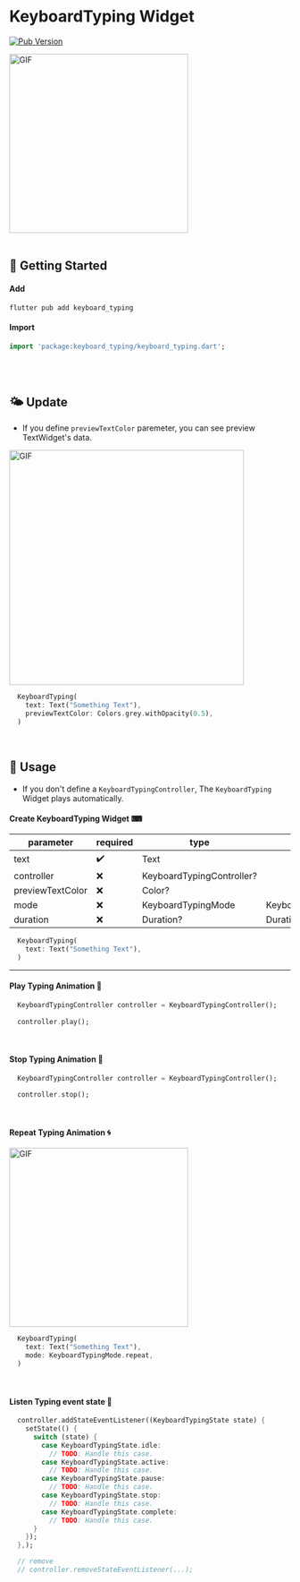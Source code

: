 # KeyboardTyping Widget
[![Pub Version](https://img.shields.io/pub/v/keyboard_typing?color=blue)](https://pub.dev/packages/keyboard_typing)

<img src="https://github.com/user-attachments/assets/175be5ab-5877-4192-b5eb-ba1d91cdd56d" alt="GIF" width="320">

<br/>
<br/>

## 🌱 Getting Started

#### Add
```text
flutter pub add keyboard_typing
```

#### Import
```dart
import 'package:keyboard_typing/keyboard_typing.dart';
```

<br/>
<br/>

## 🌤 Update
- If you define `previewTextColor` paremeter, you can see preview TextWidget's data.
<!--![previewTextColor](https://github.com/user-attachments/assets/f1370304-1587-44ed-a166-fac7922879dc)-->
<img src="https://github.com/user-attachments/assets/f1370304-1587-44ed-a166-fac7922879dc" alt="GIF" width="420">

```dart
  KeyboardTyping(
    text: Text("Something Text"),
    previewTextColor: Colors.grey.withOpacity(0.5),
  )
```

<br/>

## 🚀 Usage
- If you don't define a `KeyboardTypingController`, The `KeyboardTyping` Widget plays automatically.


#### Create KeyboardTyping Widget ⌨

| parameter         | required            | type                       | default                     |
|-------------------|---------------------|----------------------------|-----------------------------|
| text              | :heavy_check_mark:  | Text                       |                             |
| controller        | :x:                 | KeyboardTypingController?  |                             |
| previewTextColor  | :x:                 | Color?                     |                             |
| mode              | :x:                 | KeyboardTypingMode         | KeyboardTypingMode.normal   |
| duration          | :x:                 | Duration?                  | Duration(milliseconds: 150) |

```dart
  KeyboardTyping(
    text: Text("Something Text"),
  )
```

<hr/>

#### Play Typing Animation 🚩

```dart
  KeyboardTypingController controller = KeyboardTypingController();
  
  controller.play();
```

<br/>

#### Stop Typing Animation 🚧

```dart
  KeyboardTypingController controller = KeyboardTypingController();
  
  controller.stop();
```

<br/>

#### Repeat Typing Animation 🌀

<img src="https://github.com/user-attachments/assets/9d226eb0-f850-4590-9133-f1c6b7f2722b" alt="GIF" width="320">

```dart
  KeyboardTyping(
    text: Text("Something Text"),
    mode: KeyboardTypingMode.repeat,
  )
```

<br/>

#### Listen Typing event state  🎈

```dart
  controller.addStateEventListener((KeyboardTypingState state) {
    setState(() {
      switch (state) {
        case KeyboardTypingState.idle:
          // TODO: Handle this case.
        case KeyboardTypingState.active:
          // TODO: Handle this case.
        case KeyboardTypingState.pause:
          // TODO: Handle this case.
        case KeyboardTypingState.stop:
          // TODO: Handle this case.
        case KeyboardTypingState.complete:
          // TODO: Handle this case.
      }
    });
  },);

  // remove
  // controller.removeStateEventListener(...);
```

<br/>
